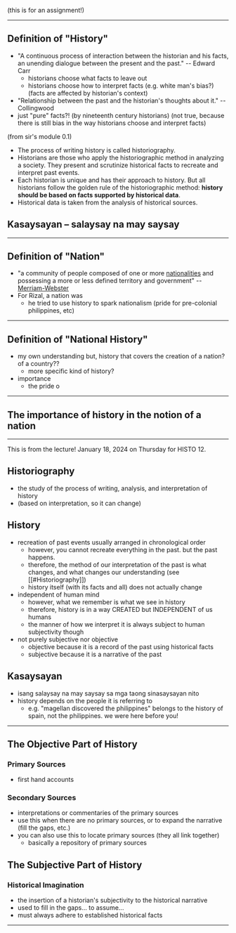 (this is for an assignment!)

---

## Definition of "History"
- "A continuous process of interaction between the historian and his facts, an unending dialogue between the present and the past." -- Edward Carr
	- historians choose what facts to leave out
	- historians choose how to interpret facts (e.g. white man's bias?) (facts are affected by historian's context)
- "Relationship between the past and the historian's thoughts about it." -- Collingwood
- just "pure" facts?! (by nineteenth century historians) (not true, because there is still bias in the way historians choose and interpret facts)

(from sir's module 0.1)
- The process of writing history is called historiography.
- Historians are those who apply the historiographic method in analyzing a society. They present and scrutinize historical facts to recreate and interpret past events.
- Each historian is unique and has their approach to history. But all historians follow the golden rule of the historiographic method: **history should be based on facts supported by historical data**.
- Historical data is taken from the analysis of historical sources.

Kasaysayan – salaysay na may saysay
- 

---

## Definition of "Nation"
- "a community of people composed of one or more [nationalities](https://www.merriam-webster.com/dictionary/nationalities) and possessing a more or less defined territory and government" -- [Merriam-Webster](https://www.merriam-webster.com/dictionary/nation)
- For Rizal, a nation was
	- he tried to use history to spark nationalism (pride for pre-colonial philippines, etc)

---

## Definition of "National History"
- my own understanding but, history that covers the creation of a nation? of a country??
	- more specific kind of history?
- importance
	- the pride o

---

## The importance of history in the notion of a nation

---

This is from the lecture! January 18, 2024 on Thursday for HISTO 12.
## Historiography
- the study of the process of writing, analysis, and interpretation of history
- (based on interpretation, so it can change)

## History
- recreation of past events usually arranged in chronological order
	- however, you cannot recreate everything in the past. but the past happens.
	- therefore, the method of our interpretation of the past is what changes, and what changes our understanding (see [[#Historiography]])
	- history itself (with its facts and all) does not actually change
- independent of human mind
	- however, what we remember is what we see in history
	- therefore, history is in a way CREATED but INDEPENDENT of us humans
	- the manner of how we interpret it is always subject to human subjectivity though
- not purely subjective nor objective
	- objective because it is a record of the past using historical facts
	- subjective because it is a narrative of the past

## Kasaysayan
- isang salaysay na may saysay sa mga taong sinasaysayan nito
- history depends on the people it is referring to
	- e.g. "magellan discovered the philippines" belongs to the history of spain, not the philippines. we were here before you!

---

## The Objective Part of History
### Primary Sources
- first hand accounts
### Secondary Sources
- interpretations or commentaries of the primary sources
- use this when there are no primary sources, or to expand the narrative (fill the gaps, etc.)
- you can also use this to locate primary sources (they all link together)
	- basically a repository of primary sources


## The Subjective Part of History
### Historical Imagination
- the insertion of a historian's subjectivity to the historical narrative
- used to fill in the gaps... to assume...
- must always adhere to established historical facts

---

